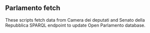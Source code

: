 Parlamento fetch
----------------

These scripts fetch data from Camera dei deputati and Senato della Repubblica SPARQL endpoint to update Open Parlamento database.